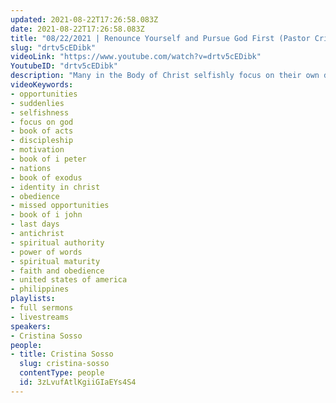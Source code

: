 ```yaml
---
updated: 2021-08-22T17:26:58.083Z
date: 2021-08-22T17:26:58.083Z
title: "08/22/2021 | Renounce Yourself and Pursue God First (Pastor Cristina Sosso)"
slug: "drtv5cEDibk"
videoLink: "https://www.youtube.com/watch?v=drtv5cEDibk"
YoutubeID: "drtv5cEDibk"
description: "Many in the Body of Christ selfishly focus on their own desires and wants. Think about it. How many hours of prayer have you spent on yourself? First and foremost we need to focus on God and the task He has ahead for you and He will take care of that which concerns you. It's time we become people of purpose and destiny. We are going to have to make an account for every idle word and every missed opportunity. If you were to face God today would you be proud of the race you ran, or would you be filled with regret at the opportunities that you missed. Let's make God proud starting today! This sermon was delivered by Pastor Cristina Sosso at Freedom Fellowship Church International on August 22, 2021."
videoKeywords:
- opportunities
- suddenlies
- selfishness
- focus on god
- book of acts
- discipleship
- motivation
- book of i peter
- nations
- book of exodus
- identity in christ
- obedience
- missed opportunities
- book of i john
- last days
- antichrist
- spiritual authority
- power of words
- spiritual maturity
- faith and obedience
- united states of america
- philippines
playlists:
- full sermons
- livestreams
speakers:
- Cristina Sosso
people:
- title: Cristina Sosso
  slug: cristina-sosso
  contentType: people
  id: 3zLvufAtlKgiiGIaEYs4S4
---
```

